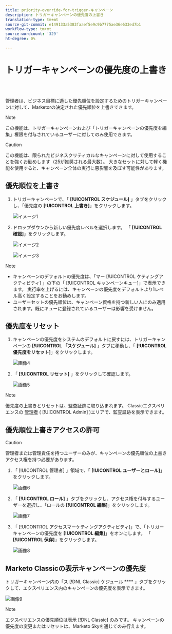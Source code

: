 ```yaml
---
title: priority-override-for-trigger-キャンペーン
description: トリガーキャンペーンの優先度の上書き
translation-type: tm+mt
source-git-commit: e149133a5383faaef5e9c9b7775ae36e633ed7b1
workflow-type: tm+mt
source-wordcount: '329'
ht-degree: 0%

---
```



# トリガーキャンペーンの優先度の上書き

<br> 

管理者は、ビジネス目標に適した優先順位を設定するためのトリガーキャンペーンに対して、Marketorの決定された優先順位を上書きできます。

>[!NOTE]
>
>この機能は、トリガーキャンペーンおよび「トリガーキャンペーンの優先度を編集」権限を付与されているユーザーに対してのみ使用できます。

>[!CAUTION]
>
>この機能は、限られたビジネスクリティカルなキャンペーンに対して使用することを強くお勧めします（25が推奨される最大数）。 大きなセットに対して軽く機能を使用すると、キャンペーン全体の実行に悪影響を及ぼす可能性があります。

## 優先順位を上書き

1. トリガーキャンペーンで、「 **[!UICONTROL スケジュール]** 」タブをクリックし、「優先度の **[!UICONTROL 上書き]**」をクリックします。

   ![イメージ1](/help/sky/assets/smart-campaigns/priority-override-for-trigger-campaigns/priority-override-for-trigger-campaigns-1.png)

1. ドロップダウンから新しい優先度レベルを選択します。 「 **[!UICONTROL 確認]**」をクリックします。

   ![イメージ2](/help/sky/assets/smart-campaigns/priority-override-for-trigger-campaigns/priority-override-for-trigger-campaigns-2.png)

   ![イメージ3](/help/sky/assets/smart-campaigns/priority-override-for-trigger-campaigns/priority-override-for-trigger-campaigns-3.png)

>[!NOTE]
>
>* キャンペーンのデフォルトの優先度は、「マー [!UICONTROL ケティングアクティビティ] 」の下の「 [!UICONTROL キャンペーンキュー]」で表示できます。 実行率を上げるには、キャンペーンの優先度をデフォルトより1レベル高く設定することをお勧めします。
>* ユーザーセットの優先順位は、キャンペーン資格を持つ新しい人にのみ適用されます。既にキューに登録されているユーザーは影響を受けません。


## 優先度をリセット

1. キャンペーンの優先度をシステムのデフォルトに戻すには、トリガーキャンペーンの **[!UICONTROL 「スケジュール]** 」タブに移動し、「 **[!UICONTROL 優先度をリセット]**」をクリックします。

   ![画像4](/help/sky/assets/smart-campaigns/priority-override-for-trigger-campaigns/priority-override-for-trigger-campaigns-4.png)

1. 「 **[!UICONTROL リセット]** 」をクリックして確認します。

   ![画像5](/help/sky/assets/smart-campaigns/priority-override-for-trigger-campaigns/priority-override-for-trigger-campaigns-5.png)

>[!NOTE]
>
>優先度の上書きとリセットは、監査証跡に取り込まれます。 Classicエクスペリエンスの [管理者](https://docs.marketo.com/x/GZ2t) ( [!UICONTROL Admin] )エリアで、監査証跡を表示できます。

## 優先順位上書きアクセスの許可

>[!CAUTION]
>
>管理者または管理責任を持つユーザーのみが、キャンペーンの優先順位の上書きアクセス権を持つ必要があります。

1. 「 [!UICONTROL 管理者] 」領域で、「 **[!UICONTROL ユーザーとロール]**」をクリックします。

   ![画像6](/help/sky/assets/smart-campaigns/priority-override-for-trigger-campaigns/priority-override-for-trigger-campaigns-6.png)

1. 「 **[!UICONTROL ロール]** 」タブをクリックし、アクセス権を付与するユーザーを選択し、「ロールの **[!UICONTROL 編集]**」をクリックします。

   ![画像7](/help/sky/assets/smart-campaigns/priority-override-for-trigger-campaigns/priority-override-for-trigger-campaigns-7.png)

1. 「 [!UICONTROL アクセスマーケティングアクティビティ]」で、「トリガーキャンペーンの優先度を **[!UICONTROL 編集]**」をオンにします。 「 **[!UICONTROL 保存]**」をクリックします。

   ![画像8](/help/sky/assets/smart-campaigns/priority-override-for-trigger-campaigns/priority-override-for-trigger-campaigns-8.png)

## Marketo Classicの表示キャンペーンの優先度

トリガーキャンペーン内の「ス [!DNL Classic] ケジュール **** 」タブをクリックして、エクスペリエンス内のキャンペーンの優先度を表示できます。

![画像9](/help/sky/assets/smart-campaigns/priority-override-for-trigger-campaigns/priority-override-for-trigger-campaigns-9.png)

>[!NOTE]
>
>エクスペリエンスの優先順位は表示 [!DNL Classic] のみです。 キャンペーンの優先度の変更またはリセットは、Marketo Skyを通じてのみ行えます。

